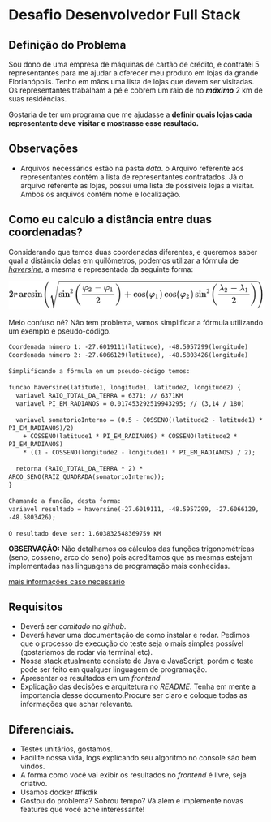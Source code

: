 # Desafio Desenvolvedor Full Stack

## Definição do Problema
Sou dono de uma empresa de máquinas de cartão de crédito, e contratei 5 representantes para me ajudar a oferecer meu produto em lojas da grande Florianópolis.
Tenho em mãos uma lista de lojas  que devem ser visitadas. Os representantes trabalham a pé e cobrem um raio de no **_máximo_** 2 km de suas residências.

Gostaria de ter um programa que me ajudasse a **definir quais lojas cada representante deve visitar e mostrasse esse resultado.**

## Observações
  - Arquivos necessários estão na pasta _data_. o Arquivo referente aos representantes contém a lista de representantes contratados.
  Já o arquivo referente as lojas, possui uma lista de possíveis lojas a visitar. Ambos os arquivos contém nome e localização.
  
## Como eu calculo a distância entre duas coordenadas?
  Considerando que temos duas coordenadas diferentes, e queremos saber qual a distância delas em quilômetros, podemos utilizar a fórmula de [_haversine_](https://en.wikipedia.org/wiki/Haversine_formula), a mesma é representada da seguinte forma:
  
  ![haversine](imgs/haversine.png)
  
  Meio confuso né? Não tem problema, vamos simplificar a fórmula utilizando um exemplo e pseudo-código.

  ```
  Coordenada número 1: -27.6019111(latitude), -48.5957299(longitude)
  Coordenada número 2: -27.6066129(latitude), -48.5803426(longitude)
  
  Simplificando a fórmula em um pseudo-código temos:
  
  funcao haversine(latitude1, longitude1, latitude2, longitude2) {
    variavel RAIO_TOTAL_DA_TERRA = 6371; // 6371KM
    variavel PI_EM_RADIANOS = 0.017453292519943295; // (3,14 / 180)
    
    variavel somatorioInterno = (0.5 - COSSENO((latitude2 - latitude1) * PI_EM_RADIANOS)/2) 
      + COSSENO(latitude1 * PI_EM_RADIANOS) * COSSENO(latitude2 * PI_EM_RADIANOS) 
      * ((1 - COSSENO(longitude2 - longitude1) * PI_EM_RADIANOS) / 2);
    
    retorna (RAIO_TOTAL_DA_TERRA * 2) * ARCO_SENO(RAIZ_QUADRADA(somatorioInterno));
  }
  
  Chamando a funcão, desta forma: 
  variavel resultado = haversine(-27.6019111, -48.5957299, -27.6066129, -48.5803426);
  
  O resultado deve ser: 1.603832548369759 KM
  ```
  
  **OBSERVAÇÃO:** Não detalhamos os cálculos das funções trigonométricas (seno, cosseno, arco do seno) pois acreditamos que as mesmas estejam implementadas nas linguagens de programação mais conhecidas.
  
  [mais informações caso necessário](https://stackoverflow.com/questions/27928/calculate-distance-between-two-latitude-longitude-points-haversine-formula)

## Requisitos
 - Deverá ser _comitado_ no _github_.
 - Deverá haver uma documentação de como instalar e rodar. Pedimos que o processo de execução do teste seja o mais simples possível (gostariamos de rodar via terminal etc).
 - Nossa stack atualmente consiste de Java e JavaScript, porém o teste pode ser feito em qualquer linguagem de programação.
 - Apresentar os resultados  em um _frontend_
 - Explicação das decisões e arquitetura no _README_. Tenha em mente a importancia desse documento.Procure ser claro e coloque todas as informações que achar relevante.

## Diferenciais.
  - Testes unitários, gostamos.
  - Facilite nossa vida, logs explicando seu algoritmo no console são bem vindos.
  - A forma como você vai exibir os resultados no _frontend_ é livre, seja criativo.
  - Usamos docker #fikdik
  - Gostou do problema? Sobrou tempo? Vá além e implemente novas features que você ache interessante!


